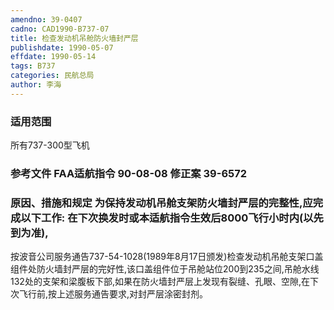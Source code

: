 ```yaml
---
amendno: 39-0407
cadno: CAD1990-B737-07
title: 检查发动机吊舱防火墙封严层
publishdate: 1990-05-07
effdate: 1990-05-14
tags: B737
categories: 民航总局
author: 李海
---
```


### 适用范围 
所有737-300型飞机

### 参考文件    FAA适航指令 90-08-08 修正案 39-6572 

### 原因、措施和规定     为保持发动机吊舱支架防火墙封严层的完整性,应完成以下工作: 在下次换发时或本适航指令生效后8000飞行小时内(以先到为准),
按波音公司服务通告737-54-1028(1989年8月17日颁发)检查发动机吊舱支架口盖组件处防火墙封严层的完好性,该口盖组件位于吊舱站位200到235之间,吊舱水线132处的支架和梁腹板下部,如果在防火墙封严层上发现有裂缝、孔眼、空隙,在下次飞行前,按上述服务通告要求,对封严层涂密封剂。

